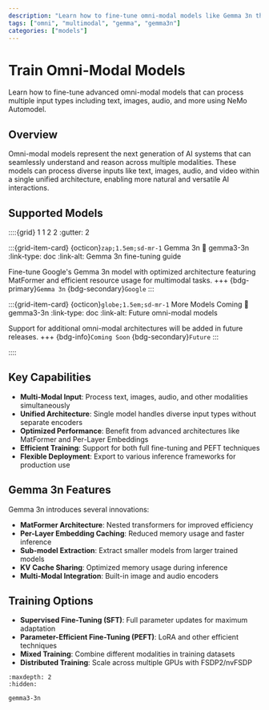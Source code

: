 ```yaml
---
description: "Learn how to fine-tune omni-modal models like Gemma 3n that support multiple input modalities including text, images, and audio."
tags: ["omni", "multimodal", "gemma", "gemma3n"]
categories: ["models"]
---
```


# Train Omni-Modal Models

Learn how to fine-tune advanced omni-modal models that can process multiple input types including text, images, audio, and more using NeMo Automodel.

## Overview

Omni-modal models represent the next generation of AI systems that can seamlessly understand and reason across multiple modalities. These models can process diverse inputs like text, images, audio, and video within a single unified architecture, enabling more natural and versatile AI interactions.

## Supported Models

::::{grid} 1 1 2 2
:gutter: 2

:::{grid-item-card} {octicon}`zap;1.5em;sd-mr-1` Gemma 3n
:link: gemma3-3n
:link-type: doc
:link-alt: Gemma 3n fine-tuning guide

Fine-tune Google's Gemma 3n model with optimized architecture featuring MatFormer and efficient resource usage for multimodal tasks.
+++
{bdg-primary}`Gemma 3n`
{bdg-secondary}`Google`
:::

:::{grid-item-card} {octicon}`globe;1.5em;sd-mr-1` More Models Coming
:link: gemma3-3n
:link-type: doc
:link-alt: Future omni-modal models

Support for additional omni-modal architectures will be added in future releases.
+++
{bdg-info}`Coming Soon`
{bdg-secondary}`Future`
:::

::::

## Key Capabilities

- **Multi-Modal Input**: Process text, images, audio, and other modalities simultaneously
- **Unified Architecture**: Single model handles diverse input types without separate encoders
- **Optimized Performance**: Benefit from advanced architectures like MatFormer and Per-Layer Embeddings
- **Efficient Training**: Support for both full fine-tuning and PEFT techniques
- **Flexible Deployment**: Export to various inference frameworks for production use

## Gemma 3n Features

Gemma 3n introduces several innovations:

- **MatFormer Architecture**: Nested transformers for improved efficiency
- **Per-Layer Embedding Caching**: Reduced memory usage and faster inference
- **Sub-model Extraction**: Extract smaller models from larger trained models
- **KV Cache Sharing**: Optimized memory usage during inference
- **Multi-Modal Integration**: Built-in image and audio encoders

## Training Options

- **Supervised Fine-Tuning (SFT)**: Full parameter updates for maximum adaptation
- **Parameter-Efficient Fine-Tuning (PEFT)**: LoRA and other efficient techniques
- **Mixed Training**: Combine different modalities in training datasets
- **Distributed Training**: Scale across multiple GPUs with FSDP2/nvFSDP

```{toctree}
:maxdepth: 2
:hidden:

gemma3-3n
```